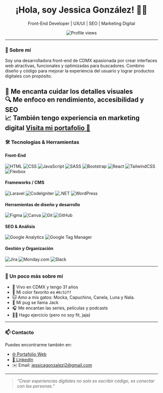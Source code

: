 <h1 align="center">¡Hola, soy Jessica González! 👩‍💻</h1>
<p align="center">Front-End Developer | UX/UI | SEO | Marketing Digital</p>

<p align="center">
  <img src="https://komarev.com/ghpvc/?username=jessicagonzalez&label=Visitas%20al%20perfil&color=8c52ff&style=flat" alt="Profile views" />
</p>

---

### 🌟 Sobre mí

Soy una desarrolladora front-end de CDMX apasionada por crear interfaces web atractivas, funcionales y optimizadas para buscadores. Combino diseño y código para mejorar la experiencia del usuario y lograr productos digitales con propósito.

🎨 Me encanta cuidar los detalles visuales  
🔍 Me enfoco en rendimiento, accesibilidad y SEO  
📈 También tengo experiencia en marketing digital 
<a href="https://jessicagonzalezj.com/"> Visita mi portafolio 🌟 </a> 
---

### 🛠️ Tecnologías & Herramientas
#### Front-End
![HTML](https://img.shields.io/badge/HTML5-E34F26?style=flat&logo=html5&logoColor=white)
![CSS](https://img.shields.io/badge/CSS3-1572B6?style=flat&logo=css3&logoColor=white)
![JavaScript](https://img.shields.io/badge/JavaScript-F7DF1E?style=flat&logo=javascript&logoColor=black)
![SASS](https://img.shields.io/badge/SASS-CC6699?style=flat&logo=sass&logoColor=white)
![Bootstrap](https://img.shields.io/badge/Bootstrap-7952B3?style=flat&logo=bootstrap&logoColor=white)
![React](https://img.shields.io/badge/React-20232A?style=flat&logo=react&logoColor=61DAFB)
![TailwindCSS](https://img.shields.io/badge/TailwindCSS-38B2AC?style=flat&logo=tailwind-css&logoColor=white)
![Flexbox](https://img.shields.io/badge/Flexbox-000000?style=flat&logo=css3&logoColor=white)

####  Frameworks / CMS
![Laravel](https://img.shields.io/badge/Laravel-F05340?style=flat&logo=laravel&logoColor=white)
![CodeIgniter](https://img.shields.io/badge/CodeIgniter-EF4223?style=flat&logo=codeigniter&logoColor=white)
![.NET](https://img.shields.io/badge/.NET-512BD4?style=flat&logo=dotnet&logoColor=white)
![WordPress](https://img.shields.io/badge/WordPress-21759B?style=flat&logo=wordpress&logoColor=white)

#### Herramientas de diseño y desarrollo
![Figma](https://img.shields.io/badge/Figma-F24E1E?style=flat&logo=figma&logoColor=white)
![Canva](https://img.shields.io/badge/Canva-00C4CC?style=flat&logo=canva&logoColor=white)
![Git](https://img.shields.io/badge/Git-F05032?style=flat&logo=git&logoColor=white)
![GitHub](https://img.shields.io/badge/GitHub-181717?style=flat&logo=github&logoColor=white)

#### SEO & Análisis
![Google Analytics](https://img.shields.io/badge/Google%20Analytics-E37400?style=flat&logo=googleanalytics&logoColor=white)
![Google Tag Manager](https://img.shields.io/badge/GTM-246FDB?style=flat&logo=googletagmanager&logoColor=white)

#### Gestión y Organización
![Jira](https://img.shields.io/badge/Jira-0052CC?style=flat&logo=jira&logoColor=white)
![Monday.com](https://img.shields.io/badge/Monday.com-000?style=flat&logo=monday&logoColor=white)
![Slack](https://img.shields.io/badge/Slack-4A154B?style=flat&logo=slack&logoColor=white)

---


### 🐾 Un poco más sobre mí

- 🌆 Vivo en CDMX y tengo 31 años  
- 💜 Mi color favorito es `#8c52ff`  
- 🐱 Amo a mis gatos: Mocka, Capuchino, Canela, Luna y Nala.
- 🐶 Mi pug se llama Jack 
- 🎧 Me encantan las series, películas y podcasts  
- 🏃‍♀️ Hago ejercicio (pero no soy fit, jaja)

---

### 📫 Contacto

Puedes encontrarme también en:

- [🌐 Portafolio Web](https://jessicagonzalezj.com/) 
- [💼 LinkedIn](https://www.linkedin.com/in/jessica-adilene-gonzalez-juarez/)
- ✉️ Email: jessicagonzalezj2@gmail.com

---

> *“Crear experiencias digitales no solo es escribir código, es conectar con las personas.”*

